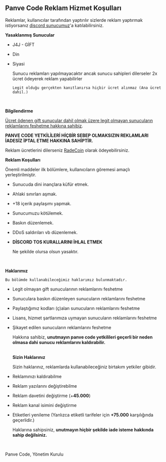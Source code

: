## Panve Code Reklam Hizmet Koşulları

Reklamlar, kullanıcılar tarafından yaptırılır sizlerde reklam yaptırmak istiyorsanız [discord sunucumuz](https://discord.gg/qPFmzrz9P3)'a katılabilirsiniz.

**Yasaklanmış Sunucular**

- J4J - GİFT 

- Din

- Siyasi

  Sunucu reklamları yapılmayacaktır ancak sunucu sahipleri dilerseler 2x ücret ödeyerek reklam yapabilirler

  `Legit olduğu gerçekten kanıtlanırsa hiçbir ücret alınmaz (Ana ücret dahil.)`

  ​	

**Bilgilendirme**

  <u>Ücret ödenen gift sunucular dahil olmak üzere legit olmayan sunucuların reklamlarını feshetme hakkına sahibiz</u>.

  **__PANVE CODE YETKİLİLERİ HİÇBİR SEBEP OLMAKSIZIN REKLAMLARI İADESİZ İPTAL ETME HAKKINA SAHİPTİR.__**

  Reklam ücretlerini dilerseniz [RadeCoin](https://discord.com/api/oauth2/authorize?client_id=837699825267900426&permissions=8&scope=bot) olarak ödeyebilirsiniz.

  

**Reklam Koşulları**

  Önemli maddeler ilk bölümlere, kullanıcıların göremesi amaçlı yerleştirilmiştir.

  

  - Sunucuda dini inançlara küfür etmek.

  - Ahlaki sınırları aşmak.

  - +18 içerik paylaşımı yapmak.

  - Sunucumuzu kötülemek.

  - Baskın düzenlemek.

  - DDoS saldırıları vb düzenlemek.

  - **__DİSCORD TOS KURALLARINI İHLAL ETMEK__**

    Ne şekilde olursa olsun yasaktır.

    ​	

**Haklarımız**

    Bu bölümde kullanabileceğimiz haklarımız bulunmaktadır.

    

  - Legit olmayan gift sunucularının reklamlarını feshetme

  - Sunuculara baskın düzenleyen sunucuların reklamlarını feshetme

  - Paylaştığımız kodları (ç)alan sunucuların reklamlarını feshetme

  - Lisans, hizmet şartlarımıza uymayan sunucuların reklamlarını feshetme

  - Şikayet edilen sunucuların reklamlarını feshetme

    Hakkına sahibiz, **unutmayın panve code yetkilileri geçerli bir neden olmasa dahi sunucu reklamlarını kaldırabilir.**



    ​	
**Sizin Haklarınız**

    Sizin haklarınız, reklamlarda kullanabileceğiniz birtakım yetkiler gibidir.

    

  - Reklamınızı kaldırabilme

  - Reklam yazılarını değiştirebilme

  - Reklam davetini değiştirme (+**45.000**)

  - Reklam kanal isimini değiştirme

  - Etiketleri yenileme (Yanlızca etiketli tarifeler için **+75.000** karşılığında geçerlidir.)

    Haklarına sahipsiniz, **unutmayın hiçbir şekilde iade isteme hakkında sahip değilsiniz.**

  ​	

  Panve Code,
  Yönetim Kurulu 

